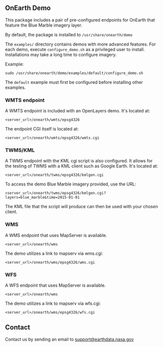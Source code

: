 ## OnEarth Demo

This package includes a pair of pre-configured endpoints for OnEarth that feature the Blue Marble imagery layer.

By default, the package is installed to ``/usr/share/onearth/demo``

The ``examples/`` directory contains demos with more advanced features. For each demo, execute `configure_demo.sh` as a privileged user to install. Installations may take a long time to configure imagery.

Example:

``sudo /usr/share/onearth/demo/examples/default/configure_demo.sh``

The `default` example must first be configured before installing other examples.

### WMTS endpoint
A WMTS endpoint is included with an OpenLayers demo. It's located at:

``<server_url>/onearth/wmts/epsg4326``

The endpoint CGI itself is located at:

``<server_url>/onearth/wmts/epsg4326/wmts.cgi``

### TWMS/KML
A TWMS endpoint with the KML cgi script is also configured. It allows for the testing of TWMS with a KML client such as Google Earth. It's located at:

``<server_url>/onearth/twms/epsg4326/kmlgen.cgi``

To access the demo Blue Marble imagery provided, use the URL:

``<server_url>/onearth/twms/epsg4326/kmlgen.cgi?layers=blue_marble&time=2015-01-01``

The KML file that the script will produce can then be used with your chosen client.

### WMS
A WMS endpoint that uses MapServer is available.

``<server_url>/onearth/wms``

The demo utilizes a link to mapserv via wms.cgi:

``<server_url>/onearth/wms/epsg4326/wms.cgi``

### WFS
A WFS endpoint that uses MapServer is available.

``<server_url>/onearth/wms``

The demo utilizes a link to mapserv via wfs.cgi:

``<server_url>/onearth/wms/epsg4326/wfs.cgi``

## Contact

Contact us by sending an email to
[support@earthdata.nasa.gov](mailto:support@earthdata.nasa.gov)
